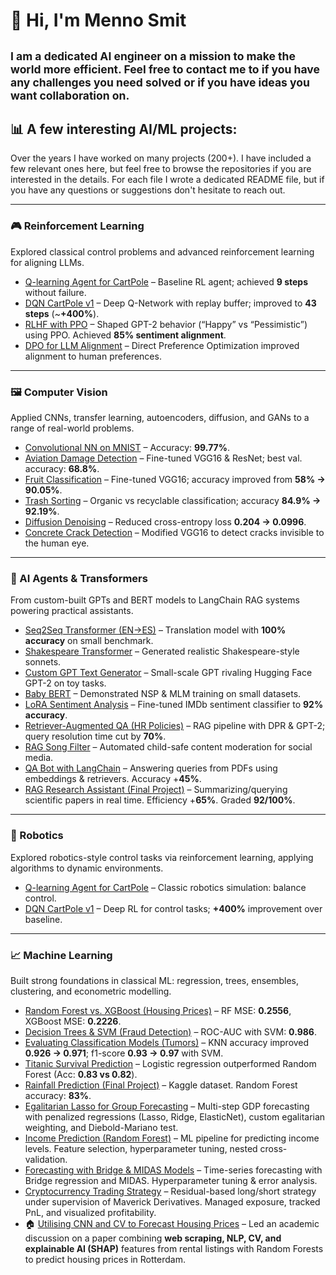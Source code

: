 # 👋 Hi, I'm Menno Smit
<sub>I am a dedicated AI engineer on a mission to make the world more efficient. Feel free to 
contact me to if you have any challenges you need solved or if you have ideas you want 
collaboration on.
---

## 📊 A few interesting AI/ML projects:
Over the years I have worked on many projects (200+). I have included a few relevant ones here, but feel 
free to browse the repositories if you are interested in the details. For each file I wrote a 
dedicated README file, but if you have any questions or suggestions don't hesitate to reach out.

---

### 🎮 Reinforcement Learning
Explored classical control problems and advanced reinforcement learning for aligning LLMs.

- [Q-learning Agent for CartPole](https://github.com/mennosmit-dev/AI-Engineer-Certificate/blob/main/03_Deep_Learning_with_Keras_and_TensorFlow/q_learning_agent_cartpole.py) – Baseline RL agent; achieved **9 steps** without failure.  
- [DQN CartPole v1](https://github.com/mennosmit-dev/AI-Engineer-Certificate/blob/main/03_Deep_Learning_with_Keras_and_TensorFlow/dqn_cartpolev1.py) – Deep Q-Network with replay buffer; improved to **43 steps** (~**+400%**).  
- [RLHF with PPO](https://github.com/mennosmit-dev/AI-Engineer-Certificate/blob/main/11_Generative_AI_Advance_Fine-Tuning_for_LLMs/rlhf_ppo_sentiment.py) – Shaped GPT-2 behavior (“Happy” vs “Pessimistic”) using PPO. Achieved **85% sentiment alignment**.  
- [DPO for LLM Alignment](https://github.com/mennosmit-dev/AI-Engineer-Certificate/blob/main/11_Generative_AI_Advance_Fine-Tuning_for_LLMs/dpo_llm_alignment.py) – Direct Preference Optimization improved alignment to human preferences.

---

### 🖼️ Computer Vision
Applied CNNs, transfer learning, autoencoders, diffusion, and GANs to a range of real-world problems.

- [Convolutional NN on MNIST](https://github.com/mennosmit-dev/AI-Engineer-Certificate/blob/main/02_Introduction_to_Deep_Learning__Neural_Networks_with_Keras/convolutionalnn_mnist) – Accuracy: **99.77%**.  
- [Aviation Damage Detection](https://github.com/mennosmit-dev/AI-Engineer-Certificate/blob/main/02_Introduction_to_Deep_Learning__Neural_Networks_with_Keras/aviation_damage) – Fine-tuned VGG16 & ResNet; best val. accuracy: **68.8%**.  
- [Fruit Classification](https://github.com/mennosmit-dev/AI-Engineer-Certificate/blob/main/03_Deep_Learning_with_Keras_and_TensorFlow/detecing_fruits) – Fine-tuned VGG16; accuracy improved from **58% → 90.05%**.  
- [Trash Sorting](https://github.com/mennosmit-dev/AI-Engineer-Certificate/blob/main/03_Deep_Learning_with_Keras_and_TensorFlow/trash_sorting) – Organic vs recyclable classification; accuracy **84.9% → 92.19%**.  
- [Diffusion Denoising](https://github.com/mennosmit-dev/AI-Engineer-Certificate/blob/main/03_Deep_Learning_with_Keras_and_TensorFlow/diffusion_denoise) – Reduced cross-entropy loss **0.204 → 0.0996**.  
- [Concrete Crack Detection](https://github.com/mennosmit-dev/AI-Engineer-Certificate/blob/main/06_AI_Capstone_Project_with_Deep_Learning/concrete_vgg16) – Modified VGG16 to detect cracks invisible to the human eye.

---

### 🧠 AI Agents & Transformers
From custom-built GPTs and BERT models to LangChain RAG systems powering practical assistants.

- [Seq2Seq Transformer (EN→ES)](https://github.com/mennosmit-dev/AI-Engineer-Certificate/blob/main/02_Introduction_to_Deep_Learning__Neural_Networks_with_Keras/transformer_seq2seq_translation) – Translation model with **100% accuracy** on small benchmark.  
- [Shakespeare Transformer](https://github.com/mennosmit-dev/AI-Engineer-Certificate/blob/main/03_Deep_Learning_with_Keras_and_TensorFlow/shakespeare_transformer) – Generated realistic Shakespeare-style sonnets.  
- [Custom GPT Text Generator](https://github.com/mennosmit-dev/AI-Engineer-Certificate/blob/main/09_Generative_AI_Language_Modeling_with_Transformers/gpt_text_generator) – Small-scale GPT rivaling Hugging Face GPT-2 on toy tasks.  
- [Baby BERT](https://github.com/mennosmit-dev/AI-Engineer-Certificate/blob/main/09_Generative_AI_Language_Modeling_with_Transformers/baby_bert) – Demonstrated NSP & MLM training on small datasets.  
- [LoRA Sentiment Analysis](https://github.com/mennosmit-dev/AI-Engineer-Certificate/blob/main/10_Generative_AI_Engineering_and_Fine-Tuning_Transformers/lora_sentiment_analysis) – Fine-tuned IMDb sentiment classifier to **92% accuracy**.  
- [Retriever-Augmented QA (HR Policies)](https://github.com/mennosmit-dev/AI-Engineer-Certificate/blob/main/12_Fundamentals_of_AI_Agents_Using_RAG_and_LangChain/rag_hr_policy_qa) – RAG pipeline with DPR & GPT-2; query resolution time cut by **70%**.  
- [RAG Song Filter](https://github.com/mennosmit-dev/AI-Engineer-Certificate/blob/main/12_Fundamentals_of_AI_Agents_Using_RAG_and_LangChain/rag_song_filter) – Automated child-safe content moderation for social media.  
- [QA Bot with LangChain](https://github.com/mennosmit-dev/AI-Engineer-Certificate/blob/main/13_Project_Generative_AI_Applications_with_RAG_and_LangChain/qa_bot_langchain) – Answering queries from PDFs using embeddings & retrievers. Accuracy +**45%**.  
- [RAG Research Assistant (Final Project)](https://github.com/mennosmit-dev/AI-Engineer-Certificate/blob/main/13_Project_Generative_AI_Applications_with_RAG_and_LangChain/rag_research_assistant) – Summarizing/querying scientific papers in real time. Efficiency +**65%**. Graded **92/100%**.

---

### 🤖 Robotics
Explored robotics-style control tasks via reinforcement learning, applying algorithms to dynamic environments.

- [Q-learning Agent for CartPole](https://github.com/mennosmit-dev/AI-Engineer-Certificate/blob/main/03_Deep_Learning_with_Keras_and_TensorFlow/q_learning_agent_cartpole) – Classic robotics simulation: balance control.  
- [DQN CartPole v1](https://github.com/mennosmit-dev/AI-Engineer-Certificate/blob/main/03_Deep_Learning_with_Keras_and_TensorFlow/dqn_cartpolev1) – Deep RL for control tasks; **+400%** improvement over baseline.  

---

### 📈 Machine Learning
Built strong foundations in classical ML: regression, trees, ensembles, clustering, and econometric modelling.

- [Random Forest vs. XGBoost (Housing Prices)](https://github.com/mennosmit-dev/AI-Engineer-Certificate/blob/main/01_Machine_Learning_with_Python/random__forests__xgboost) – RF MSE: **0.2556**, XGBoost MSE: **0.2226**.  
- [Decision Trees & SVM (Fraud Detection)](https://github.com/mennosmit-dev/AI-Engineer-Certificate/blob/main/01_Machine_Learning_with_Python/decision_tree_svm_ccfraud) – ROC-AUC with SVM: **0.986**.  
- [Evaluating Classification Models (Tumors)](https://github.com/mennosmit-dev/AI-Engineer-Certificate/blob/main/01_Machine_Learning_with_Python/evaluating_classification_models) – KNN accuracy improved **0.926 → 0.971**; f1-score **0.93 → 0.97** with SVM.  
- [Titanic Survival Prediction](https://github.com/mennosmit-dev/AI-Engineer-Certificate/blob/main/01_Machine_Learning_with_Python/practice_project) – Logistic regression outperformed Random Forest (Acc: **0.83 vs 0.82**).  
- [Rainfall Prediction (Final Project)](https://github.com/mennosmit-dev/AI-Engineer-Certificate/blob/main/01_Machine_Learning_with_Python/finalproject_ausweather_) – Kaggle dataset. Random Forest accuracy: **83%**.  
- [Egalitarian Lasso for Group Forecasting](https://github.com/mennosmit-dev/Econometric_Modelling/tree/main/Egalitarian_Lasso) – Multi-step GDP forecasting with penalized regressions (Lasso, Ridge, ElasticNet), custom egalitarian weighting, and Diebold-Mariano test.  
- [Income Prediction (Random Forest)](https://github.com/mennosmit-dev/Econometric_Modelling/tree/main/IncomePredictingRandomForest) – ML pipeline for predicting income levels. Feature selection, hyperparameter tuning, nested cross-validation.  
- [Forecasting with Bridge & MIDAS Models](https://github.com/mennosmit-dev/Econometric_Modelling/tree/main/Thesis_Nowcast) – Time-series forecasting with Bridge regression and MIDAS. Hyperparameter tuning & error analysis.  
- [Cryptocurrency Trading Strategy](https://github.com/mennosmit-dev/Econometric_Modelling/tree/main/Seminar_Cryptocurrency_Modelling) – Residual-based long/short strategy under supervision of Maverick Derivatives. Managed exposure, tracked PnL, and visualized profitability.  
- 🏠 [Utilising CNN and CV to Forecast Housing Prices](https://github.com/mennosmit-dev/Econometric_Modelling/blob/main/discussion_paper.pdf) – Led an academic discussion on a paper combining **web scraping, NLP, CV, and explainable AI (SHAP)** features from rental listings with Random Forests to predict housing prices in Rotterdam.
